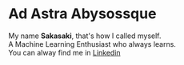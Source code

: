 # Ad Astra Abysossque

My name **Sakasaki**, that's how I called myself.\
A Machine Learning Enthusiast who always learns.\
You can alway find me in [Linkedin](https://www.linkedin.com/in/baihaqi-muhammad-15ba82155/)
